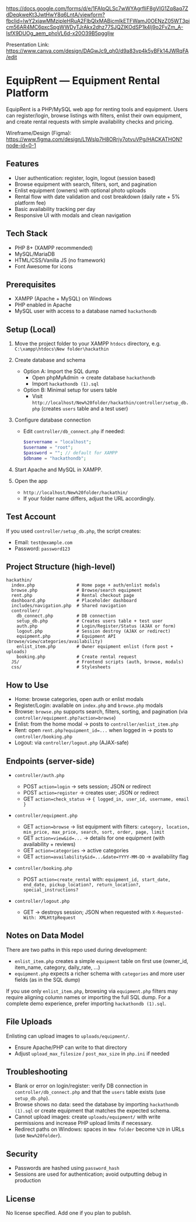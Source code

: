 https://docs.google.com/forms/d/e/1FAIpQLSc7wWYAgrfliF8gVIG1Zq8aq7ZdDeqkweKt3JwtHwY8q6LntA/viewform?fbclid=IwY2xjawMMzipleHRuA2FlbQIxMABicmlkETFWamJ0OENzZ05WT3picm56AR4MC6pxcSpgWWDyTJrAkx2dhz77SJQZIKOdSP1k4lj9o2FvZm_A-IsfX9DUOg_aem_phoVL6d-x20O39B5pggljw


Presentation Link: https://www.canva.com/design/DAGwJc9_qh0/d9a83vp4k5yBFk14JWRqFA/edit


# EquipRent — Equipment Rental Platform

EquipRent is a PHP/MySQL web app for renting tools and equipment. Users can register/login, browse listings with filters, enlist their own equipment, and create rental requests with simple availability checks and pricing.

Wireframe/Design (Figma): https://www.figma.com/design/L1WsIp7H8ORrjy7otvuVPg/HACKATHON?node-id=0-1

## Features
- User authentication: register, login, logout (session based)
- Browse equipment with search, filters, sort, and pagination
- Enlist equipment (owners) with optional photo uploads
- Rental flow with date validation and cost breakdown (daily rate + 5% platform fee)
- Basic availability tracking per day
- Responsive UI with modals and clean navigation

## Tech Stack
- PHP 8+ (XAMPP recommended)
- MySQL/MariaDB
- HTML/CSS/Vanilla JS (no framework)
- Font Awesome for icons

## Prerequisites
- XAMPP (Apache + MySQL) on Windows
- PHP enabled in Apache
- MySQL user with access to a database named `hackathondb`

## Setup (Local)
1) Move the project folder to your XAMPP `htdocs` directory, e.g.
   `C:\xampp\htdocs\New folder\hackathin`

2) Create database and schema
   - Option A: Import the SQL dump
     - Open phpMyAdmin → create database `hackathondb`
     - Import `hackathondb (1).sql`
   - Option B: Minimal setup for users table
     - Visit `http://localhost/New%20folder/hackathin/controller/setup_db.php`
       (creates `users` table and a test user)

3) Configure database connection
   - Edit `controller/db_connect.php` if needed:
     ```php
     $servername = "localhost";
     $username = "root";
     $password = ""; // default for XAMPP
     $dbname = "hackathondb";
     ```

4) Start Apache and MySQL in XAMPP.

5) Open the app
   - `http://localhost/New%20folder/hackathin/`
   - If your folder name differs, adjust the URL accordingly.

## Test Account
If you used `controller/setup_db.php`, the script creates:
- Email: `test@example.com`
- Password: `password123`

## Project Structure (high-level)
```
hackathin/
  index.php                # Home page + auth/enlist modals
  browse.php               # Browse/search equipment
  rent.php                 # Rental checkout page
  dashboard.php            # Placeholder dashboard
  includes/navigation.php  # Shared navigation
  controller/
    db_connect.php         # DB connection
    setup_db.php           # Creates users table + test user
    auth.php               # Login/Register/Status (AJAX or form)
    logout.php             # Session destroy (AJAX or redirect)
    equipment.php          # Equipment API (browse/view/categories/availability)
    enlist_item.php        # Owner equipment enlist (form post + uploads)
    booking.php            # Create rental request
  JS/                      # Frontend scripts (auth, browse, modals)
  css/                     # Stylesheets
```

## How to Use
- Home: browse categories, open auth or enlist modals
- Register/Login: available on `index.php` and `browse.php` modals
- Browse: `browse.php` supports search, filters, sorting, and pagination (via `controller/equipment.php?action=browse`)
- Enlist: from the home modal → posts to `controller/enlist_item.php`
- Rent: open `rent.php?equipment_id=...` when logged in → posts to `controller/booking.php`
- Logout: via `controller/logout.php` (AJAX-safe)

## Endpoints (server-side)
- `controller/auth.php`
  - POST `action=login` → sets session; JSON or redirect
  - POST `action=register` → creates user; JSON or redirect
  - GET `action=check_status` → `{ logged_in, user_id, username, email }`

- `controller/equipment.php`
  - GET `action=browse` → list equipment with filters: `category, location, min_price, max_price, search, sort, order, page, limit`
  - GET `action=view&id=...` → details for one equipment (with availability + reviews)
  - GET `action=categories` → active categories
  - GET `action=availability&id=...&date=YYYY-MM-DD` → availability flag

- `controller/booking.php`
  - POST `action=create_rental` with: `equipment_id, start_date, end_date, pickup_location?, return_location?, special_instructions?`

- `controller/logout.php`
  - GET → destroys session; JSON when requested with `X-Requested-With: XMLHttpRequest`

## Notes on Data Model
There are two paths in this repo used during development:
- `enlist_item.php` creates a simple `equipment` table on first use (owner_id, item_name, category, daily_rate, ...)
- `equipment.php` expects a richer schema with `categories` and more user fields (as in the SQL dump)

If you use only `enlist_item.php`, browsing via `equipment.php` filters may require aligning column names or importing the full SQL dump. For a complete demo experience, prefer importing `hackathondb (1).sql`.

## File Uploads
Enlisting can upload images to `uploads/equipment/`.
- Ensure Apache/PHP can write to that directory
- Adjust `upload_max_filesize` / `post_max_size` in `php.ini` if needed

## Troubleshooting
- Blank or error on login/register: verify DB connection in `controller/db_connect.php` and that the `users` table exists (use `setup_db.php`).
- Browse shows no data: seed the database by importing `hackathondb (1).sql` or create equipment that matches the expected schema.
- Cannot upload images: create `uploads/equipment/` with write permissions and increase PHP upload limits if necessary.
- Redirect paths on Windows: spaces in `New folder` become `%20` in URLs (use `New%20folder`).

## Security
- Passwords are hashed using `password_hash`
- Sessions are used for authentication; avoid outputting debug in production

## License
No license specified. Add one if you plan to publish.

